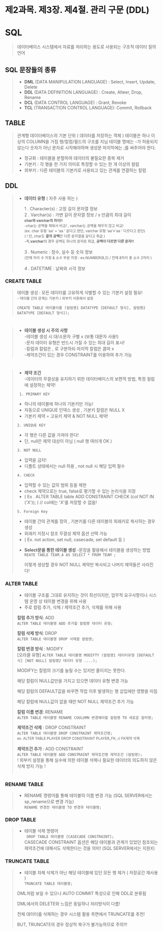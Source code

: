 # 제2과목. 제3장. 제4절. 관리 구문 (DDL)

#  SQL
> 데이터베이스 시스템에서 자료를 처리하는 용도로 사용되는 구조적 데이터 질의 언어


## SQL 문장들의 종류
>  * **DML** (DATA MANIPULATION LANGUAGE) : Select, Insert, Update, Delete
> * **DDL** (DATA DEFINITION LANGUAGE) : Create, Alteer, Drop, Rename
> * **DCL** (DATA CONTROL LANGUAGE) : Grant, Revoke
> * **TCL** (TRANSACTION CONTROL LANGUAGE): Commit, Rollback


## TABLE
> 관계형 데이터베이스의 기본 단위 ( 데이터를 저장하는 객체 )
> 테이블은 하나 이상의 COLUMN을 가짐
> 행/칼럼/필드의 구조를 지님
> 테이블 명에는 -가 허용되지 않는다
> 숫자가 아닌 문자로 시작해야하며 생성문 마지막에는 ;를 써주어야 한다.
>
> + 정규화  : 테이블을 분할하여 데이터의 불필요한 중복 제거
> + 기본키 : 각 행을 한 가지 의미로 특정할 수 있는 한 개 이상의 컬럼
> + 외부키 : 다른 테이블의 기본키로 사용되고 있는 관계를 연결하는 칼럼


## DDL
> * **데이터 유형** ( 자주 사용 하는 )  
> 
>   1 . Character(s) :  고정 길이 문자열 정보  
>   2 . Varchar(s) : 가변 길이 문자열 정보 / s 만큼의 최대 길이 <br/>
>    <sub> **char와 varchar의 차이!!** <br/>
     -char는 공백을 채워서 비교! , varchar는 공백을 채우지 않고 비교!<br/>
     (ex. char 유형 'aa' = 'aa ' 같다고 판단, varchar 유형 'aa'≠'aa   ' 다르다고 판단)<br/>
     ( ! 단, char도 **끝의 공백**만 다른 문자열을 같다고 취급 )<br/>
     -즉,**varchar**의 경우 공백도 하나의 문자로 취급, **공백이 다르면 다른 문자!!**  </sub><br/><br/>
>   3 . Numeric : 정수, 실수 등 숫자 정보<br/>
      <sub>(전체 자리 수 지정 & 소수 부분 지정 : ex.NUMBER(8,2) / 전체 8자리 중 소수 2자리 ) </sub><br/><br/>
>   4 . DATETIME : 날짜와 시각 정보<br/>



### **CREATE TABLE**
> 테이블 생성 : 모든 데이터를 고유하게 식별할 수 있는 기본키 설정 필요!<br/>
> <sub> - 테이블 간의 관계는 기본키 / 외부키 사용해서 설정 </sub><br/>
> ```
> CREATE TABLE 테이블이름 (칼럼명1 DATATYPE [DEFAULT 형식], 칼럼명2 DATATYPE [DEFAULT 형식]);
>```  
#  
>* **테이블 생성 시 주의 사항**<br/>
> -테이블 생성 시 대/소문자 구별 x (보통 대문자 사용!)<br/>
> -문자 데이터 유형은 반드시 가질 수 있는 최대 길이 표시!<br/>
> -칼럼과 칼럼은 , 로 구분하되 마지막 칼럼은 콤마 x<br/>
> -제약조건이 있는 경우 CONSTRAINT를 이용하여 추가 가능  <br/>
>  
#
> + **제약 조건**<br/>
> -데이터의 무결성을 유지하기 위한 데이터베이스의 보편적 방법, 특정 컬럼에 설정하는 제약!  <br/>
>
> ``` 1. PRIMARY KEY```<br/>
> <sub> 
> - 하나의 테이블에 하나의 기본키만 가능!<br/>
> - 자동으로 UNIQUE 인덱스 생성 , 기본키 칼럼은 NULL X<br/>
> - 기본키 제약 = 고유키 제약 & NOT NULL 제약! </sub>
>
> ``` 2. UNIQUE KEY ``` <br/>
> <sub> 
> - 각 행은 다른 값을 가져야 한다!<br/>
> - 단, null은 제약 대상이 아님 ( null 행 여러개 OK )<br/>
> </sub>
>
> ``` 3. NOT NULL ```<br/>
> <sub> 
> - 입력을 금지!<br/>
> - 디폴트 상태에서는 null 허용 , not null 시 해당 입력 필수  </sub>
>
> ``` 4. CHECK ```<br/>
> <sub> 
> - 입력할 수 있는 값의 범위 등을 제한 <br/>
> - check 제약으로는 true, false로 평가할 수 있는 논리식을 지정<br/>
> - ( Ex . ALTER TABLE table ADD CONSTRAINT CHECK (col NOT IN ('X')); ) // col에는 'X'를 저장할 수 없음!<br/>
> </sub>
>
> ``` 5. Foreign Key ```
><sub>
> - 테이블 간의 관계를 정의 , 기본키를 다른 테이블의 외래키로 복사하는 경우 생성<br/>
> - 외래키 지정시 참조 무결성 제약 옵션 선택 가능<br/>
> - ( Ex. not action, set null, casecade, set default 등 ) </sub>
> 
> * **Select문을 통한 테이블 생성**
> -문장을 활용해서 테이블을 생성하는 방법<br/>
> ```REATE TABLE TEAM_A AS SELECT * FROM TEAM ;```<br/>
> 
>   이렇게 생성할 경우 NOT NULL 제약만 복사되고 나머지 제약들은 사라진다!<br/>
> 

### **ALTER TABLE**
> * 테이블 구조를 그대로 유지하는 것이 최선이지만, 업무적 요구사항이나 시스템 운영 상 테이블 변경을 위해 사용
> * 주로 칼럼 추가, 삭제 / 제약조건 추가, 삭제를 위해 사용 <br/>
> 
> **칼럼 추가 방식**: ADD <br/>
> ```ALTER TABLE 테이블명 ADD 추가할 칼럼명 데이터 유형;```<br/>
> 
> **칼럼 삭제 방식**: DROP<br/>
> ```ALTER TABLE 테이블명 DROP 삭제할 칼럼명;```<br/>
> 
> **칼럼 변경 방식** : MODIFY <br/>
> [오라클 유형] ```ALTER TABLE 테이블명 MODIFTY (칼럼명1 데이터유형 [DEFAULT 식] [NOT NULL] 칼럼명2 데이터 유형 ....);```<br/>
> 
> MODIFY는 칼럼의 크기를 늘릴 수는 있지만 줄이지는 못한다.<br/>
> 
> 해당 칼럼이 NULL값만을 가지고 있으면 데이터 유형 변경 가능<br/>
>
>  해당 칼럼의 DEFAULT값을 바꾸면 작업 이후 발생하는 행 삽입에만 영향을 미침<br/>
> 
> 해당 칼럼에 NULL값이 없을 때만 NOT NULL 제약조건 추가 가능<br/>
> 
> **칼럼 이름 변경**: RENAME <br/>
> ```ALTER TABLE 테이블명 RENAME COULUMN 변경해야할 칼럼명 TO 새로운 칼러명;```<br/>
> 
> **제약조건 삭제** : DROP CONSTRAINT<br/>
> ```ALTER TABLE 테이블명 DROP CONSTRAINT 제약조건명;```<br/>
> <sub/> ex. ALTER TABLE PLAYER DROP CONSTRAINT PLAYER_FK; // FK제약 삭제 <sub/><br/>
> 
> **제약조건 추가** : ADD CONSTRAINT<br/>
> ```ALTER TABLE 테이블명 ADD CONSTRAINT 제약조건명 제약조건 (칼럼명);```<br/>
> ! 외부키 설정을 통해 실수에 의한 테이블 삭제나 필요한 데이터의 의도하지 않은 삭제 방지 가능 !<br/>
> <br/>
> 
### **RENAME TABLE**
> * RENAME 명령어를 통해 테이블의 이름 변경 가능 (SQL SERVER에서는 sp_rename으로 변경 가능)<br/>
> ```RENAME 변경전 테이블명 TO 변경후 테이블명;```<br/>

### **DROP TABLE**
>* 테이블 삭제 명령어 <br/>
>``` DROP TABLE 테이블명 [CASECADE CONSTRAINT];```<br/>
> CASECADE CONSTRAINT 옵션은 해당 테이블과 관계가 있었던 참조되는 제약조건에 대해서도 삭제한다는 것을 의미! (SQL SERVER에서는 지원X)<br/>

### **TRUNCATE TABLE**
> * 테이블 자체 삭제가 아닌 해당 테이블에 있던 모든 행 제거 ( 저장공간 재사용 )<br/>
> ```TRUNCATE TABLE 테이블명;```<br/>
> 
> DML처럼 보일 수 있으나 AUTO COMMIT 특성으로 인해 DDL로 분류됨<br/>
> 
> DML에서의 DELETE와 느낌은 동일하나 처리방식이 다름!<br/>
> 
> 전체 데이터를 삭제하는 경우 시스템 활용 측면에서 TRUNCATE를 추천!<br/>
>
>  BUT, TRUNCATE의 경우 정상적 복구가 불가능하므로 주의!!!



